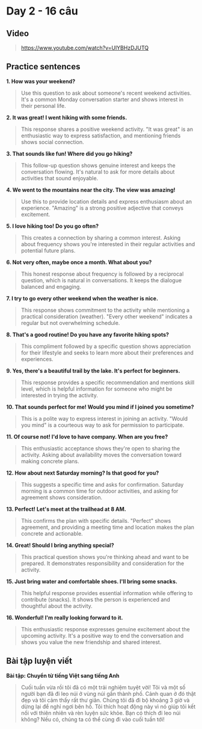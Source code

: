 # Day 2 - 16 câu

## Video
> https://www.youtube.com/watch?v=UlYBHzDJUTQ

## Practice sentences

**1. How was your weekend?**
> Use this question to ask about someone's recent weekend activities. It's a common Monday conversation starter and shows interest in their personal life.

**2. It was great! I went hiking with some friends.**
> This response shares a positive weekend activity. "It was great" is an enthusiastic way to express satisfaction, and mentioning friends shows social connection.

**3. That sounds like fun! Where did you go hiking?**
> This follow-up question shows genuine interest and keeps the conversation flowing. It's natural to ask for more details about activities that sound enjoyable.

**4. We went to the mountains near the city. The view was amazing!**
> Use this to provide location details and express enthusiasm about an experience. "Amazing" is a strong positive adjective that conveys excitement.

**5. I love hiking too! Do you go often?**
> This creates a connection by sharing a common interest. Asking about frequency shows you're interested in their regular activities and potential future plans.

**6. Not very often, maybe once a month. What about you?**
> This honest response about frequency is followed by a reciprocal question, which is natural in conversations. It keeps the dialogue balanced and engaging.

**7. I try to go every other weekend when the weather is nice.**
> This response shows commitment to the activity while mentioning a practical consideration (weather). "Every other weekend" indicates a regular but not overwhelming schedule.

**8. That's a good routine! Do you have any favorite hiking spots?**
> This compliment followed by a specific question shows appreciation for their lifestyle and seeks to learn more about their preferences and experiences.

**9. Yes, there's a beautiful trail by the lake. It's perfect for beginners.**
> This response provides a specific recommendation and mentions skill level, which is helpful information for someone who might be interested in trying the activity.

**10. That sounds perfect for me! Would you mind if I joined you sometime?**
> This is a polite way to express interest in joining an activity. "Would you mind" is a courteous way to ask for permission to participate.

**11. Of course not! I'd love to have company. When are you free?**
> This enthusiastic acceptance shows they're open to sharing the activity. Asking about availability moves the conversation toward making concrete plans.

**12. How about next Saturday morning? Is that good for you?**
> This suggests a specific time and asks for confirmation. Saturday morning is a common time for outdoor activities, and asking for agreement shows consideration.

**13. Perfect! Let's meet at the trailhead at 8 AM.**
> This confirms the plan with specific details. "Perfect" shows agreement, and providing a meeting time and location makes the plan concrete and actionable.

**14. Great! Should I bring anything special?**
> This practical question shows you're thinking ahead and want to be prepared. It demonstrates responsibility and consideration for the activity.

**15. Just bring water and comfortable shoes. I'll bring some snacks.**
> This helpful response provides essential information while offering to contribute (snacks). It shows the person is experienced and thoughtful about the activity.

**16. Wonderful! I'm really looking forward to it.**
> This enthusiastic response expresses genuine excitement about the upcoming activity. It's a positive way to end the conversation and shows you value the new friendship and shared interest.

## Bài tập luyện viết

**Bài tập: Chuyển từ tiếng Việt sang tiếng Anh**

> Cuối tuần vừa rồi tôi đã có một trải nghiệm tuyệt vời! Tôi và một số người bạn đã đi leo núi ở vùng núi gần thành phố. Cảnh quan ở đó thật đẹp và tôi cảm thấy rất thư giãn. Chúng tôi đã đi bộ khoảng 3 giờ và dừng lại để nghỉ ngơi bên hồ. Tôi thích hoạt động này vì nó giúp tôi kết nối với thiên nhiên và rèn luyện sức khỏe. Bạn có thích đi leo núi không? Nếu có, chúng ta có thể cùng đi vào cuối tuần tới!